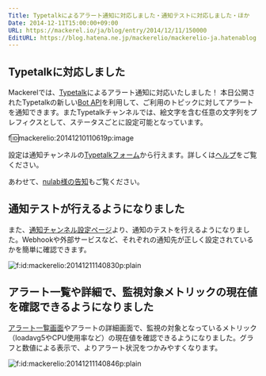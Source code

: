 ```yaml
---
Title: Typetalkによるアラート通知に対応しました・通知テストに対応しました・ほか
Date: 2014-12-11T15:00:00+09:00
URL: https://mackerel.io/ja/blog/entry/2014/12/11/150000
EditURL: https://blog.hatena.ne.jp/mackerelio/mackerelio-ja.hatenablog.mackerel.io/atom/entry/8454420450076741474
---
```


## Typetalkに対応しました

Mackerelでは、[Typetalk]によるアラート通知に対応いたしました！ 本日公開されたTypetalkの新しい[Bot API](https://developer.nulab-inc.com/ja/docs/typetalk/auth#tttoken)を利用して、ご利用のトピックに対してアラートを通知できます。またTypetalkチャンネルでは、絵文字を含む任意の文字列をプレフィクスとして、ステータスごとに設定可能となっています。

f:id:mackerelio:20141210110619p:image

設定は通知チャンネルの[Typetalkフォーム](https://mackerel.io/my/channels?new=typetalk)から行えます。詳しくは[ヘルプ](https://mackerel.io/ja/docs/entry/howto/alerts/typetalk)をご覧ください。

あわせて、[nulab様の告知](http://nulab-inc.com/ja/blog/typetalk/typetalk-update-create-bots-easily-use-webhook)もご覧ください。

## 通知テストが行えるようになりました

また、[通知チャンネル設定ページ](https://mackerel.io/my/channels)より、通知のテストを行えるようになりました。Webhookや外部サービスなど、それぞれの通知先が正しく設定されているかを簡単に確認できます。

<p><span itemscope itemtype="http://schema.org/Photograph"><img src="https://cdn-ak.f.st-hatena.com/images/fotolife/m/mackerelio/20141211/20141211140830.png" alt="f:id:mackerelio:20141211140830p:plain" title="f:id:mackerelio:20141211140830p:plain" class="hatena-fotolife" itemprop="image"></span></p>


## アラート一覧や詳細で、監視対象メトリックの現在値を確認できるようになりました

[アラート一覧画面](https://mackerel.io/my/alerts)やアラートの詳細画面で、監視の対象となっているメトリック（loadavg5やCPU使用率など）の現在値を確認できるようになりました。グラフと数値による表示で、よりアラート状況をつかみやすくなります。

<p><span itemscope itemtype="http://schema.org/Photograph"><img src="https://cdn-ak.f.st-hatena.com/images/fotolife/m/mackerelio/20141211/20141211140846.png" alt="f:id:mackerelio:20141211140846p:plain" title="f:id:mackerelio:20141211140846p:plain" class="hatena-fotolife" itemprop="image"></span></p>

[Typetalk]: http://www.typetalk.in/
